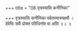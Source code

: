 +++
title = "08 वृत्रस्यासि कनीनिका"

+++
वृत्रस्यासि कनीनिका पर्वतस्यास्यक्ष्यौ ।  
देवेभिः सर्वैः प्रोक्तं परिधिर्नाम वा असि ॥ ८ ॥